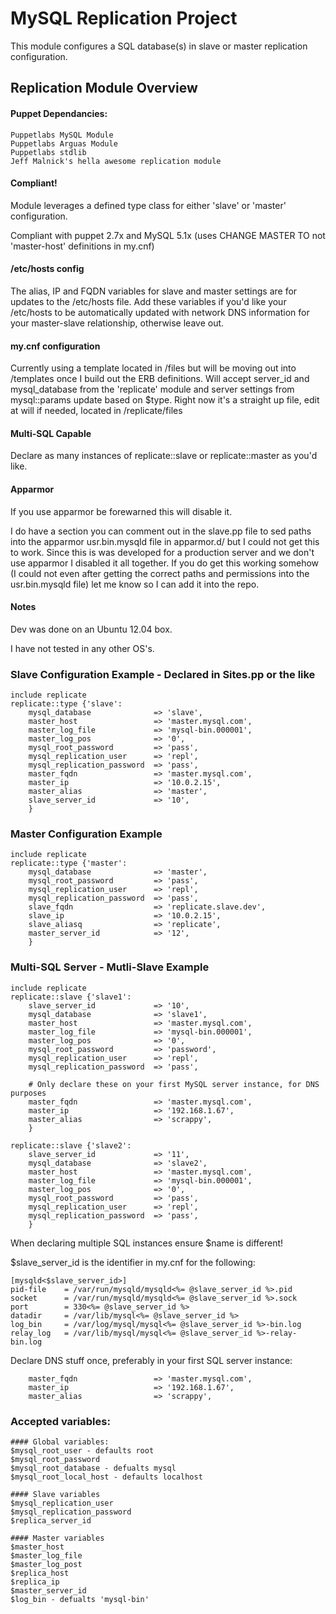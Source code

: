 # MySQL Replication Project
This module configures a SQL database(s) in slave or master replication configuration.

## Replication Module Overview
#### Puppet Dependancies:

	Puppetlabs MySQL Module
	Puppetlabs Arguas Module
	Puppetlabs stdlib
	Jeff Malnick's hella awesome replication module

#### Compliant!
Module leverages a defined type class for either 'slave' or 'master' configuration. 

Compliant with puppet 2.7x and MySQL 5.1x (uses CHANGE MASTER TO not 'master-host' definitions in my.cnf)

#### /etc/hosts config
The alias, IP and FQDN variables for slave and master settings are for updates to the /etc/hosts file. Add these variables if you'd like your /etc/hosts to be automatically updated with network DNS information for your master-slave relationship, otherwise leave out. 

#### my.cnf configuration
Currently using a template located in /files but will be moving out into /templates once I build out the ERB definitions. Will accept server_id and mysql_database
from the 'replicate' module and server settings from mysql::params update based on $type. Right now it's a straight up file, edit at will if needed, located in /replicate/files

#### Multi-SQL Capable
Declare as many instances of replicate::slave or replicate::master as you'd like. 

#### Apparmor
If you use apparmor be forewarned this will disable it. 

I do have a section you can comment out in the slave.pp file to sed paths into the apparmor usr.bin.mysqld file in apparmor.d/ but I could not get this to work.
Since this is was developed for a production server and we don't use apparmor I disabled it all together. If you do get this working somehow (I could not even after getting the 
correct paths and permissions into the usr.bin.mysqld file) let me know so I can add it into the repo. 

#### Notes
Dev was done on an Ubuntu 12.04 box. 

I have not tested in any other OS's. 
	
### Slave Configuration Example - Declared in Sites.pp or the like

	include replicate
	replicate::type {'slave':
		mysql_database				=> 'slave',
		master_host 				=> 'master.mysql.com',
		master_log_file				=> 'mysql-bin.000001',
		master_log_pos 				=> '0',
		mysql_root_password 		=> 'pass',
		mysql_replication_user 		=> 'repl',
		mysql_replication_password	=> 'pass',
		master_fqdn					=> 'master.mysql.com',
		master_ip					=> '10.0.2.15',
		master_alias				=> 'master',
		slave_server_id				=> '10',
		}
		
### Master Configuration Example 

	include replicate
	replicate::type {'master':
		mysql_database				=> 'master',
		mysql_root_password 		=> 'pass',
		mysql_replication_user 		=> 'repl',
		mysql_replication_password	=> 'pass',
		slave_fqdn					=> 'replicate.slave.dev', 
		slave_ip					=> '10.0.2.15', 
		slave_aliasq 				=> 'replicate',
		master_server_id			=> '12',
		}
		
### Multi-SQL Server - Mutli-Slave Example

	include replicate
	replicate::slave {'slave1':
		slave_server_id				=> '10',
		mysql_database				=> 'slave1',
		master_host 				=> 'master.mysql.com',
		master_log_file				=> 'mysql-bin.000001',
		master_log_pos 				=> '0',
		mysql_root_password 		=> 'password',
		mysql_replication_user 		=> 'repl',
		mysql_replication_password	=> 'pass',
		
		# Only declare these on your first MySQL server instance, for DNS purposes
		master_fqdn					=> 'master.mysql.com',
		master_ip					=> '192.168.1.67',
		master_alias				=> 'scrappy',
		}

	replicate::slave {'slave2':
		slave_server_id				=> '11',
		mysql_database				=> 'slave2',
		master_host 				=> 'master.mysql.com',
		master_log_file				=> 'mysql-bin.000001',
		master_log_pos 				=> '0',
		mysql_root_password 		=> 'pass',
		mysql_replication_user 		=> 'repl',
		mysql_replication_password	=> 'pass',
		}

When declaring multiple SQL instances ensure $name is different!

$slave_server_id is the identifier in my.cnf for the following:

	[mysqld<$slave_server_id>]
	pid-file 	= /var/run/mysqld/mysqld<%= @slave_server_id %>.pid
	socket   	= /var/run/mysqld/mysqld<%= @slave_server_id %>.sock
	port    	= 330<%= @slave_server_id %>
	datadir 	= /var/lib/mysql<%= @slave_server_id %>
	log_bin 	= /var/log/mysql/mysql<%= @slave_server_id %>-bin.log
	relay_log 	= /var/lib/mysql/mysql<%= @slave_server_id %>-relay-bin.log
	
Declare DNS stuff once, preferably in your first SQL server instance:

		master_fqdn					=> 'master.mysql.com',
		master_ip					=> '192.168.1.67',
		master_alias				=> 'scrappy',

### Accepted variables:
	#### Global variables:
	$mysql_root_user - defaults root
	$mysql_root_password 	
	$mysql_root_database - defualts mysql
	$mysql_root_local_host - defaults localhost	
	
	#### Slave variables
	$mysql_replication_user 	
	$mysql_replication_password 
	$replica_server_id			

	#### Master variables
	$master_host				
	$master_log_file		
	$master_log_post
	$replica_host 				
	$replica_ip					
	$master_server_id 					
	$log_bin - defualts 'mysql-bin'			
	
